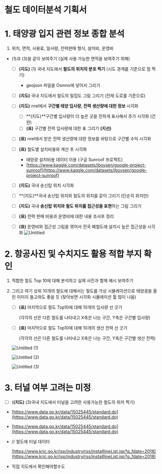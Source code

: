 # 철도 데이터분석 기획서

# 1. 태양광 입지 관련 정보 종합 분석

1. 위치, 면적, 사용료, 일사량, 전력판매 형식, 설치비, 운영비

 - (1)과 (3)을 같이 보여주기 (실제 사용 가능한 면적을 보여주기 위해)

   - [ ]  **(지도)** (1) 국내 지도에서 **철도의 위치의 분포 찍기** (시도 경계를 기준으로 점 찍기)
       - geojson 파일을 Osmnx에 넣어서 그리기
   - [ ]  **(지도)** 국내 지도에서 철도의 밀집도 그림 그리기 (전체 도로를 기준으로)  
   - [ ]  **(지도)** nrel에서 **구간별 태양 입사량, 전력 생산량에 대한 정보** 시각화 
       - [ ]  **(지도)**구간별 입사량이 더 높은 곳을 진하게 표시해서 추가 시각화 (건한)
       - [ ]  **(표)** 구간별 전력 입사량에 대한 표 그리기 **(**지선**)**
   - [ ]  **(표)** nrel에서 받은 전력 생산량에 대한 정보를 바탕으로 구간별 수익 시각화 
   - [ ]  **(표)** 철도별 설치비용와 계산 후 시각화
       - 태양광 설치비용 데이터 이용 (구글 Sunroof 프로젝트)
       - [https://www.kaggle.com/datasets/jboysen/google-project-sunroof](https://www.kaggle.com/datasets/jboysen/google-project-sunroof)
   - [ ]  **(지도)** 국내 송신탑 위치 시각화
   - [ ]  **(지도)**국내 송신탑 위치와 철도의 위치를 같이 그리기 (단순히 위치만)
   - [ ]  **(지도)** 국내 **송신탑 위치와 철도 위치를 접근성을 표현**하는 그림 그리기
   - [ ]  **(표)** 전력 판매 비용과 운영비에 대한 내용 조사후 정리
   - [ ]  **(표)** 운영비와 접근성 그림을 엮어서 전국 폐철도에 설치시 높은 접근성을 시각화
![Untitled](https://user-images.githubusercontent.com/62462552/175525502-fdb7c2df-73a4-47c7-b98e-ebeb2aec8cb9.png)



# 2. 항공사진 및 수치지도 활용 적합 부지 확인

1. 적합한 철도 Top 10에 대해 분석하고 실제 사진과 함께 예시 보여주기
2. 그리고 여기 상위 10개의 철도에 대해서는 철도를 가상 시뮬레이션으로 태양광을 올린 이미지 들고와도 좋을 듯 (찾아보면 시각화 시뮬레이션 툴 많이 나옴)
   - [ ]  **(표)** 마지막으로 철도 Top10에 대해 10개의 입사량 선 긋기

        (각각의 선은 다른 철도를 나타내고 X축은 나눈 구간, Y축은 구간별 입사량)

   - [ ]  **(표)** 마지막으로 철도 Top10에 대해 10개의 생산 전력 선 긋기

        (각각의 선은 다른 철도를 나타내고 X축은 나눈 구간, Y축은 구간별 생산 전력)

   ![Untitled (1)](https://user-images.githubusercontent.com/62462552/175525539-945f3c23-0f7d-4ef9-8cd5-ee719807e31f.png)

   ![Untitled (2)](https://user-images.githubusercontent.com/62462552/175525562-5e411ad8-3dd1-4235-96ee-d290dba3220f.png)
 
   ![Untitled (3)](https://user-images.githubusercontent.com/62462552/175525558-8ca27f24-a3ee-4e50-92d9-fd85c3182e4c.png)



# 3. 터널 여부 고려는 미정

   - [ ]  (**(지도)** (3)국내 지도에서 터널을 고려한 사용가능한 철도의 위치 찍기)
   - [https://www.data.go.kr/data/15025445/standard.do](https://www.data.go.kr/data/15025445/standard.do)
   - [https://www.data.go.kr/data/15025445/standard.do](https://www.data.go.kr/data/15025445/standard.do)
   - // 철도에 터널 데이터

        [https://www.kric.go.kr/jsp/industry/rss/installlineList.jsp?q_fdate=2018](https://www.kric.go.kr/jsp/industry/rss/installlineList.jsp?q_fdate=2018)

   - 직접 지도에서 확인해야할수도
